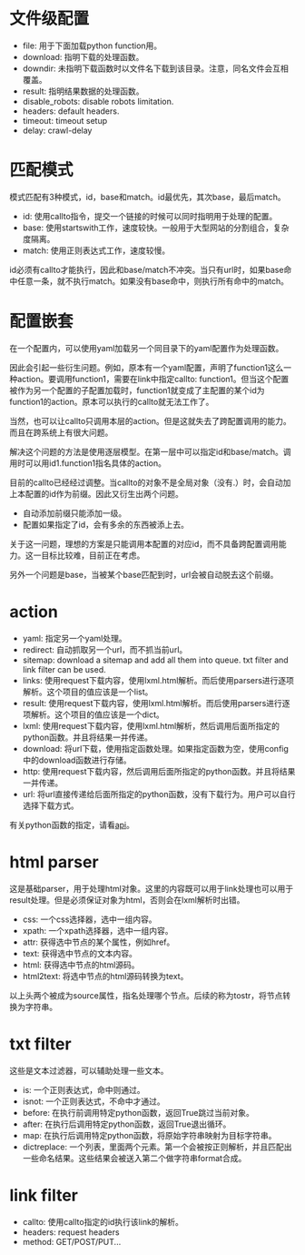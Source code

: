 # 文件级配置 #

* file: 用于下面加载python function用。
* download: 指明下载的处理函数。
* downdir: 未指明下载函数时以文件名下载到该目录。注意，同名文件会互相覆盖。
* result: 指明结果数据的处理函数。
* disable_robots: disable robots limitation.
* headers: default headers.
* timeout: timeout setup
* delay: crawl-delay

# 匹配模式 #

模式匹配有3种模式，id，base和match。id最优先，其次base，最后match。

* id: 使用callto指令，提交一个链接的时候可以同时指明用于处理的配置。
* base: 使用startswith工作，速度较快。一般用于大型网站的分割组合，复杂度隔离。
* match: 使用正则表达式工作，速度较慢。

id必须有callto才能执行，因此和base/match不冲突。当只有url时，如果base命中任意一条，就不执行match。如果没有base命中，则执行所有命中的match。

# 配置嵌套 #

在一个配置内，可以使用yaml加载另一个同目录下的yaml配置作为处理函数。

因此会引起一些衍生问题。例如，原本有一个yaml配置，声明了function1这么一种action。要调用function1，需要在link中指定callto: function1。但当这个配置被作为另一个配置的子配置加载时，function1就变成了主配置的某个id为function1的action。原本可以执行的callto就无法工作了。

当然，也可以让callto只调用本层的action。但是这就失去了跨配置调用的能力。而且在跨系统上有很大问题。

解决这个问题的方法是使用逐层模型。在第一层中可以指定id和base/match。调用时可以用id1.function1指名具体的action。

目前的callto已经经过调整。当callto的对象不是全局对象（没有.）时，会自动加上本配置的id作为前缀。因此又衍生出两个问题。

* 自动添加前缀只能添加一级。
* 配置如果指定了id，会有多余的东西被添上去。

关于这一问题，理想的方案是只能调用本配置的对应id，而不具备跨配置调用能力。这一目标比较难，目前正在考虑。

另外一个问题是base，当被某个base匹配到时，url会被自动脱去这个前缀。

# action #

* yaml: 指定另一个yaml处理。
* redirect: 自动抓取另一个url，而不抓当前url。
* sitemap: download a sitemap and add all them into queue. txt filter and link filter can be used.
* links: 使用request下载内容，使用lxml.html解析。而后使用parsers进行逐项解析。这个项目的值应该是一个list。
* result: 使用request下载内容，使用lxml.html解析。而后使用parsers进行逐项解析。这个项目的值应该是一个dict。
* lxml: 使用request下载内容，使用lxml.html解析，然后调用后面所指定的python函数。并且将结果一并传递。
* download: 将url下载，使用指定函数处理。如果指定函数为空，使用config中的download函数进行存储。
* http: 使用request下载内容，然后调用后面所指定的python函数。并且将结果一并传递。
* url: 将url直接传递给后面所指定的python函数，没有下载行为。用户可以自行选择下载方式。

有关python函数的指定，请看[api](API.md)。

# html parser #

这是基础parser，用于处理html对象。这里的内容既可以用于link处理也可以用于result处理。但是必须保证对象为html，否则会在lxml解析时出错。

* css: 一个css选择器，选中一组内容。
* xpath: 一个xpath选择器，选中一组内容。
* attr: 获得选中节点的某个属性，例如href。
* text: 获得选中节点的文本内容。
* html: 获得选中节点的html源码。
* html2text: 将选中节点的html源码转换为text。

以上头两个被成为source属性，指名处理哪个节点。后续的称为tostr，将节点转换为字符串。

# txt filter #

这些是文本过滤器，可以辅助处理一些文本。

* is: 一个正则表达式，命中则通过。
* isnot: 一个正则表达式，不命中才通过。
* before: 在执行前调用特定python函数，返回True跳过当前对象。
* after: 在执行后调用特定python函数，返回True退出循环。
* map: 在执行后调用特定python函数，将原始字符串映射为目标字符串。
* dictreplace: 一个列表，里面两个元素。第一个会被按正则解析，并且匹配出一些命名结果。这些结果会被送入第二个做字符串format合成。

# link filter #

* callto: 使用callto指定的id执行该link的解析。
* headers: request headers
* method: GET/POST/PUT...
